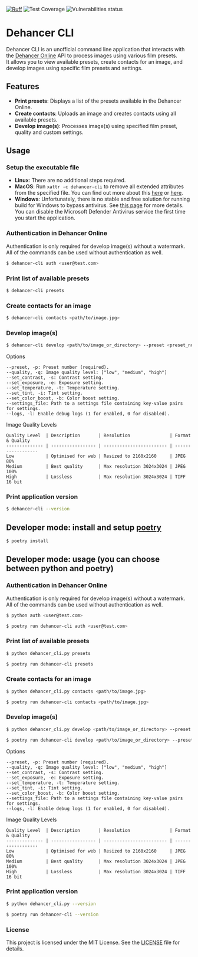 [![Ruff](https://img.shields.io/endpoint?url=https://raw.githubusercontent.com/astral-sh/ruff/main/assets/badge/v2.json)](https://github.com/astral-sh/ruff)
![Test Coverage](https://github.com/dnsxns/Dehancer-CLI/blob/gh-pages/unit-test/unit-test-coverage.svg?raw=true)
![Vulnerabilities status](https://github.com/dnsxns/Dehancer-CLI/blob/gh-pages/vulnerabilities/vulnerabilities-snyk-result.svg?raw=true)

# Dehancer CLI

Dehancer CLI is an unofficial command line application that interacts with the [Dehancer Online](https://online.dehancer.com/) API to process images using various film presets. <br>
It allows you to view available presets, create contacts for an image, and develop images using specific film presets and settings.

## Features

- **Print presets**: Displays a list of the presets available in the Dehancer Online.
- **Create contacts**: Uploads an image and creates contacts using all available presets.
- **Develop image(s)**: Processes image(s) using specified film preset, quality and custom settings.

## Usage

### Setup the executable file

- **Linux**: There are no additional steps required.
- **MacOS**: Run `xattr -c dehancer-cli` to remove all extended attributes from the specified file. You can find out more about this [here](https://support.apple.com/en-gb/guide/mac-help/mchleab3a043/mac) or [here](https://support.apple.com/en-bw/102445).
- **Windows**: Unfortunately, there is no stable and free solution for running build for Windows to bypass antivirus. See [this page](https://nuitka.net/user-documentation/common-issue-solutions.html#windows-virus-scanners) for more details. <br>
You can disable the Microsoft Defender Antivirus service the first time you start the application.

### Authentication in Dehancer Online

Authentication is only required for develop image(s) without a watermark. <br>
All of the commands can be used without authentication as well.

```bash
$ dehancer-cli auth <user@test.com>
```

### Print list of available presets

```bash
$ dehancer-cli presets
```

### Create contacts for an image

```bash
$ dehancer-cli contacts <path/to/image.jpg>
```

### Develop image(s)

```bash
$ dehancer-cli develop <path/to/image_or_directory> --preset <preset_number> [OPTIONS]
```

Options

    --preset, -p: Preset number (required).
    --quality, -q: Image quality level: ["low", "medium", "high"]
    --set_contrast, -s: Contrast setting.
    --set_exposure, -e: Exposure setting.
    --set_temperature, -t: Temperature setting.
    --set_tint, -i: Tint setting.
    --set_color_boost, -b: Color boost setting.
    --settings_file: Path to a settings file containing key-value pairs for settings.
    --logs, -l: Enable debug logs (1 for enabled, 0 for disabled).

Image Quality Levels

    Quality Level  | Description       | Resolution               | Format & Quality
    -------------- | ----------------- | ------------------------ | ------------------
    Low            | Optimised for web | Resized to 2160x2160     | JPEG 80%
    Medium         | Best quality      | Max resolution 3024x3024 | JPEG 100%
    High           | Lossless          | Max resolution 3024x3024 | TIFF 16 bit

### Print application version

```bash
$ dehancer-cli --version
```

## Developer mode: install and setup [poetry](https://python-poetry.org/)

```bash
$ poetry install
```

## Developer mode: usage (you can choose between python and poetry)

### Authentication in Dehancer Online

Authentication is only required for develop image(s) without a watermark. <br>
All of the commands can be used without authentication as well.

```bash
$ python auth <user@test.com>

$ poetry run dehancer-cli auth <user@test.com>
```

### Print list of available presets

```bash
$ python dehancer_cli.py presets

$ poetry run dehancer-cli presets
```

### Create contacts for an image

```bash
$ python dehancer_cli.py contacts <path/to/image.jpg>

$ poetry run dehancer-cli contacts <path/to/image.jpg>
```

### Develop image(s)

```bash
$ python dehancer_cli.py develop <path/to/image_or_directory> --preset <preset_number> [OPTIONS]

$ poetry run dehancer-cli develop <path/to/image_or_directory> --preset <preset_number> [OPTIONS]
```

Options

    --preset, -p: Preset number (required).
    --quality, -q: Image quality level: ["low", "medium", "high"]
    --set_contrast, -s: Contrast setting.
    --set_exposure, -e: Exposure setting.
    --set_temperature, -t: Temperature setting.
    --set_tint, -i: Tint setting.
    --set_color_boost, -b: Color boost setting.
    --settings_file: Path to a settings file containing key-value pairs for settings.
    --logs, -l: Enable debug logs (1 for enabled, 0 for disabled).

Image Quality Levels

    Quality Level  | Description       | Resolution               | Format & Quality
    -------------- | ----------------- | ------------------------ | ------------------
    Low            | Optimised for web | Resized to 2160x2160     | JPEG 80%
    Medium         | Best quality      | Max resolution 3024x3024 | JPEG 100%
    High           | Lossless          | Max resolution 3024x3024 | TIFF 16 bit

### Print application version

```bash
$ python dehancer_cli.py --version

$ poetry run dehancer-cli --version
```

### License

This project is licensed under the MIT License. See the [LICENSE](LICENSE) file for details.
